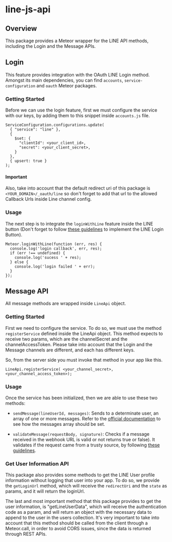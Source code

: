 # line-js-api

## Overview

This package provides a Meteor wrapper for the LINE API methods, including the Login and the Message APIs.

## Login

This feature provides integration with the OAuth LINE Login method. Amongst its main dependencies, you can find ```accounts```, ```service-configuration``` and ```oauth``` Meteor packages.

### Getting Started

Before we can use the login feature, first we must configure the service with our keys, by adding them to this snippet inside ```accounts.js``` file.

```
ServiceConfiguration.configurations.update(
  { "service": "line" },
  {
    $set: {
      "clientId": <your_client_id>,
      "secret": <your_client_secret>,
    }
  },
  { upsert: true }
);
```
#### Important

Also, take into account that the default redirect uri of this package is ```<YOUR_DOMAIN>/_oauth/line``` so don't forget to add that url to the allowed Callback Urls inside Line channel config.

### Usage

The next step is to integrate the ```loginWithLine``` feature inside the LINE button (Don't forget to follow [these guidelines](https://developers.line.me/web-api/setting-up-login-button) to implement the LINE Login Button).

```
Meteor.loginWithLine(function (err, res) {
  console.log('login callback', err, res);
  if (err !== undefined) {
    console.log('sucess ' + res);
  } else {
    console.log('login failed ' + err);
  }
});
```

## Message API

All message methods are wrapped inside ```LineApi``` object.

### Getting Started

First we need to configure the service. To do so, we must use the method ```registerService``` defined inside the LineApi object.
This method expects to receive two params, which are the channelSecret and the channelAccessToken. Please take into account that the Login and the Message channels are different, and each has different keys.

So, from the server side you must invoke that method in your app like this.

```LineApi.registerService( <your_channel_secret>, <your_channel_access_token>);```

### Usage

Once the service has been initialized, then we are able to use these two methods:

- ```sendMessage(lineUserId, messages)```: Sends to a determinate user, an array of one or more messages. Refer to the [official documentation](https://devdocs.line.me/en/?go#push-message) to see how the messages array should be set.

- ```validateMessage(requestBody, signature)```: Checks if a message received in the webhook URL is valid or not returns true or false). It validates if the request came from a trusty source, by following [these guidelines](https://devdocs.line.me/en/?go#webhooks).


### Get User Information API

This package also provides some methods to get the LINE User profile information without logging that user into your app. 
To do so, we provide the ```getLoginUrl``` method, which will receive the ```redirectUri``` and the ```state``` as params, and it will return the loginUrl.

The last and most important method that this package provides to get the user information, is "getLineUserData", which will receive the authentication code as a param, and will return an object with the necessary data to append to the user in the users collection.
It's very important to take into account that this method should be called from the client through a Meteor.call, in order to avoid CORS issues, since the data is returned through REST APIs.

